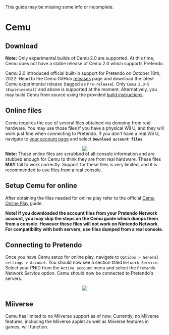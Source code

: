 <div class="tip green">This guide may be missing some info or incomplete.</div>

# Cemu

## Download
<div class="tip red">
	<strong>Note:</strong>
	Only experimental builds of Cemu 2.0 are supported. At this time, Cemu does not have a stable release of Cemu 2.0 which supports Pretendo.
</div>

Cemu 2.0 introduced official built-in support for Pretendo on October 10th, 2022. Head to the Cemu GitHub [releases](https://github.com/cemu-project/Cemu/releases) page and download the latest Cemu experimental release (tagged as `Pre-release`). Only `Cemu 2.0-5 (Experimental)` and above is supported at the moment. Alternatively, you may build Cemu from source using the provided [build instructions](https://github.com/cemu-project/Cemu/blob/main/BUILD.md).

## Online files
Cemu requires the use of several files obtained via dumping from real hardware. You may use those files if you have a physical Wii U, and they will work just fine when connecting to Pretendo. If you _don't_ have a real Wii U, navigate to [your account page](/account) and select <strong>`Download account files`</strong>.

<center><img src="/assets/images/docs/install/cemu/download-account-files.png"/></center>

<div class="tip red">
	<strong>Note:</strong>
	These online files are scrubbed of all console information and are stubbed enough for Cemu to think they are from real hardware. These files <strong>MAY</strong> fail to work correctly. Support for these files is very limited, and it is recommended to use files from a real console.
</div>

## Setup Cemu for online
After obtaining the files needed for online play refer to the official [Cemu Online Play](https://cemu.cfw.guide/online-play.html) guide.

<div class="tip">
	<strong>Note! If you downloaded the account files from your Pretendo Network account, you may skip the steps on the Cemu guide which dumps them from a console. However these files will not work on Nintendo Network. For compatibility with both servers, use files dumped from a real console.</strong>
</div>

## Connecting to Pretendo
Once you have Cemu setup for online play, navigate to `Options > General settings > Account`. You should now see a section titled `Network Service`. Select your PNID from the `Active account` menu and select the `Pretendo` Network Service option. Cemu should now be connected to Pretendo's servers.

<center><img src="/assets/images/docs/install/cemu/network-services-settings.png"/></center>

## Miiverse
Cemu has limited to no Miiverse support as of now. Currently, no Miiverse features, including the Miiverse applet as well as Miiverse features in games, will function.